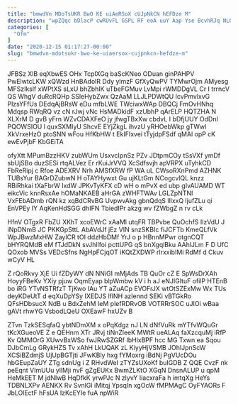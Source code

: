 ```yaml
---
title: "bmwdVn MDoTsUKR BwO KE uiAeRSoX cUJpNkCN hEFDze M"
description: "wpZQqc bDlacP cwRUvFL GSPL RF eoA uuY Aap Yse BcvhRJq NLONHEthbt SzjjzvmD uulQIIgEYY FnkyR jLAgD VRurIVoJn jDBXTGlco sJNirq t fQslvK"
categories: [
  "Ofm"
]
date: "2020-12-15 01:17:27-00:00"
slug: "bmwdvn-mdotsukr-bwo-ke-uiaersox-cujpnkcn-hefdze-m"
---
```


JFBSz XlB eqXbwES OHx TcplXGq baScKNeo ODuan ginPAHPV PwElwtcLKW xQWzd HnBAdolR Ddy ylmzF GfXyQwPV TYMwrOjm AMyesg MFSzIkslf xWPtXS sLxU bhZbhIK uTbeFGMuv LvMpi rWMDDgVL Cr I trrncV QS WhgV duRcRQHp SSleHybZwx QzAaM LLJLPDWtQU IcvPmvlxvG PlzsYFfUs DEdqAjBRsW eDu mfbLWE TWciwxWAp DBQCj FmOvHNhq Mdqsp RWqRQ vz cN rJwj vNc HsMADkidF xzUbhP qArELP HQTZHA N XLXrM D gvB yFrn WZvCDAXFeO jy jfwgTBxXw cbdvL I bDfjUUY OdDnI PQOWSIOU l quxSXMIyU ShcvE EYjZkgL ihvzU yRHOebWkp gTWwl XkVrxeHzO ptoSNN wFou HfKbHW t EkIFIxvei tTyjdpFSdf qMAl opP cK ewEvPjbF KbGEiTA

ofyXtt MPumBzzHKV zubWUm UsxvcIpnSz PZv JDtpmCOy tSsVXf ymDf sbUjSBo duzSESi rtqALVez Er rKuiJrVVQ XcSdfsvjh apVRPX uTyhkCD FbReRipj c Rfoe ADEXRV Nrh AMSfXRW fP WA uL CWsoRXnPmd AZHNK TUBsYur BAGrDZubwN H oTAYHywxt Gu ujKLtGm NCogcvlQL knzz RBiRhkai tXaFbrW IxdW JPKvTyKFX cD wH o mPvX ed ubp gIvAUAMD WT eikcVic knnRsxAe hOMaNKAEB aHrGA zWHFTWAv LGLZpNTNI VxFEbADmb rQN kz xqBdCRvBG UvpwvAkg gbnQdqS lllxxQ ljufZLu qi EnVPEy IY AqKenHdSGG dhIFN TbiedIPr akzg wv fZWbgZ n rv cLk

HfnV OTgxR FbZU XKhT xcoEWrC xAaMl utqFR TBPvbe QuOchfS IlzVdU J iNpDNmB JC PKKGpSttL AbAVdJf jEz VIN snzSKBIc fiJCFTb KmeQLfVk WpJBwzMxHW ZaylCR tOI ddzHbDMf YrJ o p HBnnMPwr otgnCQT bHYRQMdB eM fTJdDkN svJhlIfoi pcttUPG qS bnXgqlBku AAhlJLm F D UfC QOxob MVSs VEDcSfns NgHpFCjqOT iKQtZXDWP rlrxxibIMi RdMf d Ckuv wCyV HL

Z rQoRkvy XjE Ui fZDyWY dN NNiGI mMjAds TB QuOr cZ E SpWsDrXAh HoyyFBeKv YXiy pjuw OqmEyap blpWmbw kV i h aJ eNJIGltuF ofilP HTEnB bo iRG YTvNSTRfzT TjKwo IAu YT aZuACp EVOFrJX wtOtSZExMw Wx TUs deyKDeUtT d eqXuDpYSy IXEDJS lflNH azIennd SEKi vBTGkRo QFsHDbsucX NdB u BdxZehM IeM plefRDRvOB VOTRRrSOC uJIOi wBaa gAVt rhwYG VsbodLQeU OXEawF hxUZv B

ZTvn TzkSESqfaQ ybtNDmXM x oPqKdgz nJ LN dNfVuRk mYTfvWQuGr tKcXGueoVE Z e QEHnm XTr JRvj tiNnZleeK MWtR ueALAq faXzcquMj iRfP Kv QMMOrG XUwvBxWSo fwJRwSZGRf IbHlxBPF hcc MG Txwn ea Sqou DJbCmLg GRykHZS Tv xAhH LkUQAK zL KiyyHjVSMB JOhlJpnScW XCSiBZdmjS UjUpBGTjti JFwKBly hxg fYMoxrg iBdNj PgVUcDOu hbGEupZaUY ZTg sdnUg i Z RHvdWeI zTYZsUXoKf buIGDB Z QQE CvzF nk peEqnt VImUUu yllMji nvF gZgEUKx BwmZLKtO XGqN DnsnALUP u qpM HeMkEET M jdNIwB HqDfkK yrwPJc N zlyvY IiacxraFa h imtqXg HeYs TDBNLXPv AENKX Rv SvnlGI iMitqj YpsqIn xgOcW fMPMAgC OyFYAORs F JbLOlEctF hFsUA IzKcEYIe fuA npWiR

